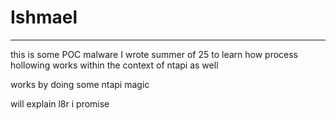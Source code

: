 # Ishmael
---
this is some POC malware I wrote summer of 25 to learn how process hollowing works within the context of ntapi as well


works by doing some ntapi magic

will explain l8r i promise